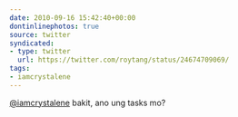 ```yaml
---
date: 2010-09-16 15:42:40+00:00
dontinlinephotos: true
source: twitter
syndicated:
- type: twitter
  url: https://twitter.com/roytang/status/24674709069/
tags:
- iamcrystalene
---
```


[@iamcrystalene](https://twitter.com/iamcrystalene/) bakit, ano ung tasks mo?